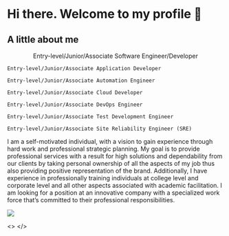 <h1>
  Hi there. Welcome to my profile 👋
</h1>

<h2>
A little about me
</h2>
<p align="center">
    Entry-level/Junior/Associate Software Engineer/Developer

    Entry-level/Junior/Associate Application Developer

    Entry-level/Junior/Associate Automation Engineer

    Entry-level/Junior/Associate Cloud Developer

    Entry-level/Junior/Associate DevOps Engineer

    Entry-level/Junior/Associate Test Development Engineer

    Entry-level/Junior/Associate Site Reliability Engineer (SRE)

I am a self-motivated individual, with a vision to gain experience through hard work and professional strategic planning. My goal is to provide professional services with a result for high solutions and dependability from our clients by taking personal ownership of all the aspects of my job thus also providing positive representation of the brand.  Additionally, I have experience in professionally training individuals at college level and corporate level and all other aspects associated with academic facilitation. I am looking for a position at an innovative company with a specialized work force that’s committed to their professional responsibilities.
</p>

<a href="https://github.com/ESKYoung/shields-io-visitor-counter">
  <img src="https://shields-io-visitor-counter.herokuapp.com/badge?page=ImaniAN.ImaniAN&style=for-the-badge">
<a>

<>
</>